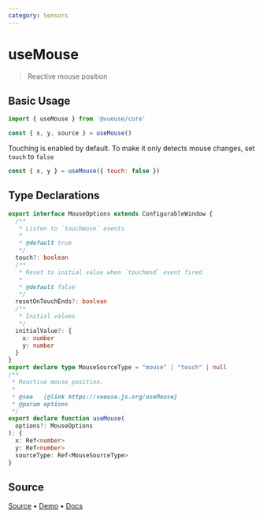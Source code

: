 ```yaml
---
category: Sensors
---
```


<!--DEMO_STARTS-->
<script setup>
import Demo from './demo.vue'
</script>
<DemoContainer><Demo/></DemoContainer>
<!--DEMO_ENDS-->

<!--HEAD_STARTS--><!--HEAD_ENDS-->


# useMouse

> Reactive mouse position

## Basic Usage

```js
import { useMouse } from '@vueuse/core'

const { x, y, source } = useMouse()
```

Touching is enabled by default. To make it only detects mouse changes, set `touch` to `false`

```js
const { x, y } = useMouse({ touch: false })
```



<!--FOOTER_STARTS-->
## Type Declarations

```typescript
export interface MouseOptions extends ConfigurableWindow {
  /**
   * Listen to `touchmove` events
   *
   * @default true
   */
  touch?: boolean
  /**
   * Reset to initial value when `touchend` event fired
   *
   * @default false
   */
  resetOnTouchEnds?: boolean
  /**
   * Initial values
   */
  initialValue?: {
    x: number
    y: number
  }
}
export declare type MouseSourceType = "mouse" | "touch" | null
/**
 * Reactive mouse position.
 *
 * @see   {@link https://vueuse.js.org/useMouse}
 * @param options
 */
export declare function useMouse(
  options?: MouseOptions
): {
  x: Ref<number>
  y: Ref<number>
  sourceType: Ref<MouseSourceType>
}
```

## Source

[Source](https://github.com/antfu/vueuse/blob/master/packages/core/useMouse/index.ts) • [Demo](https://github.com/antfu/vueuse/blob/master/packages/core/useMouse/demo.vue) • [Docs](https://github.com/antfu/vueuse/blob/master/packages/core/useMouse/index.md)


<!--FOOTER_ENDS-->
